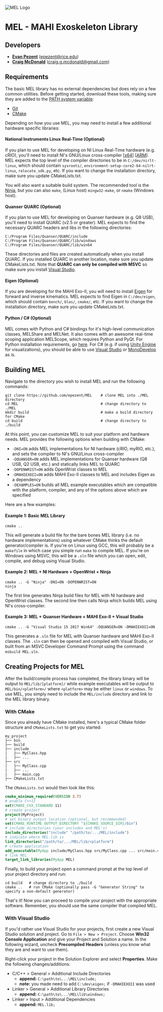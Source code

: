 
![MEL Logo](https://raw.githubusercontent.com/epezent/MEL/master/logo.png)

# MEL - MAHI Exoskeleton Library

## Developers

- **[Evan Pezent](http://evanpezent.com)** (epezent@rice.edu)
- **[Craig McDonald](http://craiggmcdonald.com/)** (craig.g.mcdonald@gmail.com)

## Requirements

The basic MEL library has no external dependencies but does rely on a few common utilities. Before getting started, download these tools, making sure they are added to the [PATH system variable](https://www.java.com/en/download/help/path.xml):

- [Git](https://git-scm.com/downloads)
- [CMake](https://cmake.org/)

Depending on how you use MEL, you may need to install a few additional hardware specific libraries:

#### National Instruments Linux Real-Time (Optional)

If you plan to use MEL for developing on NI Linux Real-Time hardware (e.g. cRIO), you'll need to install NI's GNU/Linux cross-compiler [[x64](http://www.ni.com/download/labview-real-time-module-2017/6762/en/)] [[ARM](http://www.ni.com/download/labview-real-time-module-2017/6761/en/)]. MEL expects the top level of the compiler directories to be in `C:/dev/nirlt-linux`, which should contain `sysroots/`, `environment-setup-core2-64-nilrt-linux`, `relocate_sdk.py`, etc. If you want to change the installation directory, make sure you update CMakeLists.txt.

You will also want a suitable build system. The recommended tool is the [Ninja](https://ninja-build.org/), but you can also `make`, (Linux host) `mingw32-make`, or `nmake` (Windows host).

#### Quanser QUARC (Optional)

If you plan to use MEL for developing on Quanser hardware (e.g. Q8 USB), you'll need to install QUARC (v2.5 or greater). MEL expects to find the necessary QUARC headers and libs in the following directories:
```shell
C:/Program Files/Quanser/QUARC/include
C:/Program Files/Quanser/QUARC/lib/windows
C:/Program Files/Quanser/QUARC/lib/win64
```
These directories and files are created automatically when you install QUARC. If you installed QUARC in another location, make sure you update CMakeLists.txt. Note that **QUARC can only be compiled with MSVC** so make sure you install [Visual Studio](https://www.visualstudio.com/).

#### Eigen (Optional)

If you are developing for the MAHI Exo-II, you will need to install [Eigen](http://eigen.tuxfamily.org/index.php?title=Main_Page) for forward and inverse kinematics. MEL expects to find Eigen in `C:/dev/eigen`, which should contain `bench/`, `blas/`, `cmake/`, etc. If you want to change the installation directory, make sure you update CMakeLists.txt.

#### Python / C# (Optional)

MEL comes with Python and C# bindings for it's high-level communication classes, MELShare and MELNet. It also comes with an awesome real-time scoping application MELScope, which requires Python and PyQt. For Python installation requirements, go [here](https://github.com/epezent/MEL/tree/master/python). For C# (e.g. if using [Unity Engine](https://unity3d.com/) for visualizations), you should be able to use [Visual Studio](https://www.visualstudio.com/) or [MonoDevelop](http://www.monodevelop.com/) as is.

## Building MEL

Navigate to the directory you wish to install MEL and run the following commands:

```shell
git clone https://github.com/epezent/MEL    # clone MEL into ./MEL directory
cd MEL                                      # change directory to ./MEL
mkdir build                                 # make a build directory for CMake
cd build                                    # change directory to ./build
```

At this point, you can customize MEL to suit your platform and hardware needs. MEL provides the following options when building with CMake:

* `-DNI=ON` adds MEL implementations for NI hardware (cRIO, myRIO, etc.), and sets the compiler to NI's GNU/Linux cross-compiler
* `-DQUANSER=ON` adds MEL implementations for Quanser hardware (Q8 USB, Q2 USB, etc.) and statically links MEL to QUARC
* `-DOPENWRIST=ON` adds OpenWrist classes to MEL
* `-DMAHIEXOII=ON` adds MAHI Exo-II classes to MEL and includes Eigen as a dependency
* `-DEXAMPLES=ON` builds all MEL example executables which are compatible with the platform, compiler, and any of the options above which are specified

Here are a few examples:

#### Example 1: Basic MEL Library
```shell
cmake ..
```
This will generate a build file for the bare bones MEL library (i.e. no hardware implementations) using whatever CMake thinks the default generator/compiler is. If you're on Linux using GCC, this will probably be a `makefile` in which case you simple run `make` to compile MEL. If you're on Windows using MSVC, this will be a `.sln` file which you can open, edit, compile, and debug using Visual Studio.

#### Example 2: MEL + NI Hardware + OpenWrist + Ninja
```shell
cmake .. -G "Ninja" -DNI=ON -DOPENWRIST=ON
ninja
```
The first line generates Ninja build files for MEL with NI hardware and OpenWrist classes. The second line then calls Ninja which builds MEL using NI's cross-compiler.

#### Example 3: MEL + Quanser Hardware + MAHI Exo-II + Visual Studio
```shell
cmake .. -G "Visual Studio 15 2017 Win64" -DQUANSER=ON -DMAHIEXOII=ON
```
This generates a `.sln` file for MEL with Quanser hardware and MAHI Exo-II classes. The `.sln` can then be opened and compiled with Visual Studio, or built from an MSVC Developer Command Prompt using the command `msbuild MEL.sln`.

## Creating Projects for MEL

After the build/compile process has completed, the library binary will be output to `MEL/lib/[platform]/` while example executables will be output to `MEL/bin/<platform>/` where `<platform>` may be either `linux` or `windows`. To use MEL, you simply need to include the `MEL/include` directory and link to the MEL library binary.

### With CMake

Since you already have CMake installed, here's a typical CMake folder structure and `CMakeLists.txt` to get you started:
```
my_project
├── bin
├── build
├── include
|   ├── MyClass.hpp
|   ├── ...
├── src
|   ├── MyClass.cpp
|   ├── ...
|   ├── main.cpp
├── CMakeLists.txt
```

The `CMakeLists.txt` would then look like this:

```cmake
cmake_minimum_required(VERSION 3.7)
# enable C++11
set(CMAKE_CXX_STANDARD 11)
# create project
project(MyProject)
# set binary output location (optional, but recommended)
set(CMAKE_RUNTIME_OUTPUT_DIRECTORY "${CMAKE_SOURCE_DIR}/bin")
# include directories (your includes and MEL's)
include_directories("include" "/path/to/.../MEL/include")
# indicate where MEL.lib is
link_directories("/path/to/.../MEL/lib/<platform")
# create application
add_executable(MyApp include/MyClass.hpp src/MyClass.cpp ... src/main.cpp)
# link MEL
target_link_libraries(MyApp MEL)
```
Finally, to build your project open a command prompt at the top level of your project directory and run:
```shell
cd build   # change directory to ./build
cmake ..   # run CMake (optionally pass -G "Generator String" to specify a non-default generator)
```
That's it! Now you can proceed to compile your project with the appropriate software. Remember, you should use the same compiler that compiled MEL.

### With Visual Studio

If you'd rather use Visual Studio for your projects, first create a new Visual Studio solution and project. Go to ``File > New > Project``. Choose **Win32 Console Application**  and give your Project and Solution a name. In the following wizard, uncheck **Precompiled Headers** (unless you know what they are and want to use them).

Right-click your project in the Solution Explorer and select **Properties**. Make the following changes/additions:

- C/C++ > General > Additional Include Directories
    - **append:** `C:\path\to\...\MEL\include;`
    - **note:** you made need to add `C:\dev\eigen;` if `-DMAHIEXOII` was used
- Linker > General > Additional Library Directories
    - **append:** `C:\path\to\...\MEL\lib\windows;`
- Linker > Input > Additional Dependencies
    - **append:** `MEL.lib;`
